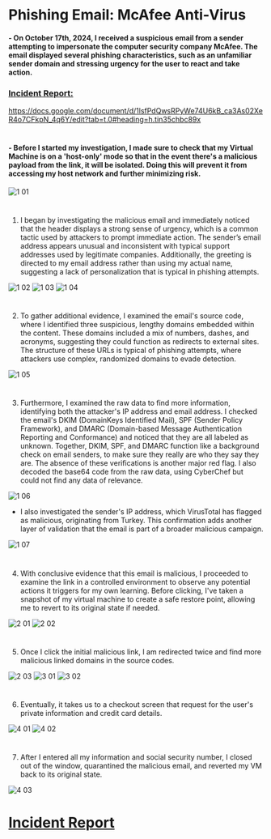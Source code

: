 # Phishing Email: McAfee Anti-Virus

#### - On October 17th, 2024, I received a suspicious email from a sender attempting to impersonate the computer security company McAfee. The email displayed several phishing characteristics, such as an unfamiliar sender domain and stressing urgency for the user to react and take action.

### <a href="https://docs.google.com/document/d/1lsfPdQwsRPyWe74U6kB_ca3As02XeR4o7CFkpN_4q6Y/edit?tab=t.0#heading=h.tin35chbc89x" target="_blank">Incident Report:</a>

https://docs.google.com/document/d/1lsfPdQwsRPyWe74U6kB_ca3As02XeR4o7CFkpN_4q6Y/edit?tab=t.0#heading=h.tin35chbc89x
#

#### - Before I started my investigation, I made sure to check that my Virtual Machine is on a 'host-only' mode so that in the event there's a malicious payload from the link, it will be isolated. Doing this will prevent it from accessing my host network and further minimizing risk. 

![1 01](https://github.com/user-attachments/assets/45503985-2dec-4add-a726-affc3a383d0e)
#

1. I began by investigating the malicious email and immediately noticed that the header displays a strong sense of urgency, which is a common tactic used by attackers to prompt immediate action. The sender’s email address appears unusual and inconsistent with typical support addresses used by legitimate companies. Additionally, the greeting is directed to my email address rather than using my actual name, suggesting a lack of personalization that is typical in phishing attempts.

![1 02](https://github.com/user-attachments/assets/aa6c9385-28a9-4352-9de5-8ff8e82bfb5f)
![1 03](https://github.com/user-attachments/assets/ab7d3397-7a5c-4149-882b-317065c66698)
![1 04](https://github.com/user-attachments/assets/265e2848-9ddd-4a62-a778-14900229f34b)
#

2. To gather additional evidence, I examined the email's source code, where I identified three suspicious, lengthy domains embedded within the content. These domains included a mix of numbers, dashes, and acronyms, suggesting they could function as redirects to external sites. The structure of these URLs is typical of phishing attempts, where attackers use complex, randomized domains to evade detection.

![1 05](https://github.com/user-attachments/assets/c8d942f4-ae3c-4c39-a8ab-290e939b4f3d)
#

3. Furthermore, I examined the raw data to find more information, identifying both the attacker's IP address and email address. I checked the email's DKIM (DomainKeys Identified Mail), SPF (Sender Policy Framework), and DMARC (Domain-based Message Authentication Reporting and Conformance) and noticed that they are all labeled as unknown. Together, DKIM, SPF, and DMARC function like a background check on email senders, to make sure they really are who they say they are. The absence of these verifications is another major red flag. I also decoded the base64 code from the raw data, using CyberChef but could not find any data of relevance. 

![1 06](https://github.com/user-attachments/assets/1a29c029-bf43-4684-81cb-debb1a878f75)

 - I also investigated the sender's IP address, which VirusTotal has flagged as malicious, originating from Turkey. This confirmation adds another layer of validation that the email is part of a broader malicious campaign.

![1 07](https://github.com/user-attachments/assets/9b21cf28-e7f8-4302-abbd-4b0c5e861f20)
#

4. With conclusive evidence that this email is malicious, I proceeded to examine the link in a controlled environment to observe any potential actions it triggers for my own learning. Before clicking, I've taken a snapshot of my virtual machine to create a safe restore point, allowing me to revert to its original state if needed.

![2 01](https://github.com/user-attachments/assets/ae36d571-e1a5-47d5-9184-3d00b24490f8)
![2 02](https://github.com/user-attachments/assets/312fd20e-c211-4739-85e0-d6d9389b262e)
#

5. Once I click the initial malicious link, I am redirected twice and find more malicious linked domains in the source codes.

![2 03](https://github.com/user-attachments/assets/d1522332-c27b-41e6-ad1b-4476ce4c7003)
![3 01](https://github.com/user-attachments/assets/bbe27f19-9d03-46c7-b2ac-d0543e814e39)
![3 02](https://github.com/user-attachments/assets/91532841-3da6-4f32-8f71-2c2dcb8de24c)
#

6. Eventually, it takes us to a checkout screen that request for the user's private information and credit card details.

![4 01](https://github.com/user-attachments/assets/fc2a0e2a-63b9-4aad-b246-58873458c00d)
![4 02](https://github.com/user-attachments/assets/803c3f40-6a6e-4320-9025-82800b92b4f2)
#

7. After I entered all my information and social security number, I closed out of the window, quarantined the malicious email, and reverted my VM back to its original state.

![4 03](https://github.com/user-attachments/assets/3a9f853c-fc3a-4bf8-a0ac-a9a8ae4851aa)
#

# <a href="https://docs.google.com/document/d/1lsfPdQwsRPyWe74U6kB_ca3As02XeR4o7CFkpN_4q6Y/edit?tab=t.0#heading=h.tin35chbc89x" target="_blank">Incident Report</a>
